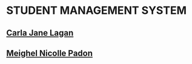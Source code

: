 # STUDENT MANAGEMENT SYSTEM

## [Carla Jane Lagan](https://github.com/engjanerllx)

## [Meighel Nicolle Padon](https://github.com/Meighel)


